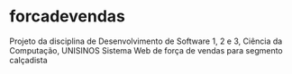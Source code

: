 # forcadevendas
Projeto da disciplina de Desenvolvimento de Software 1, 2 e 3, Ciência da Computação, UNISINOS
Sistema Web de força de vendas para segmento calçadista
